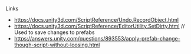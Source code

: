Links

* https://docs.unity3d.com/ScriptReference/Undo.RecordObject.html
* https://docs.unity3d.com/ScriptReference/EditorUtility.SetDirty.html // Used to save changes to prefabs
* https://answers.unity.com/questions/893553/apply-prefab-change-though-script-without-loosing.html
